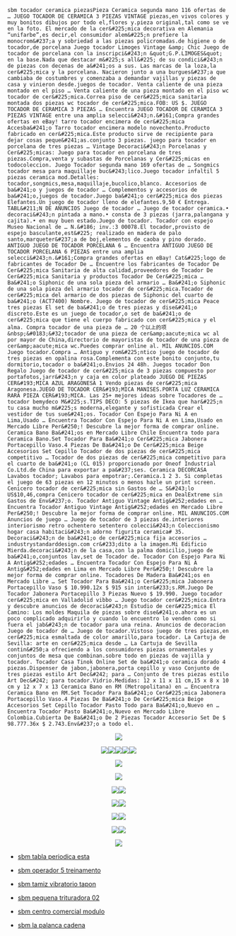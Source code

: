 
```
sbm tocador ceramica piezasPieza Ceramica segunda mano 116 ofertas de … JUEGO TOCADOR DE CERAMICA 3 PIEZAS VINTAGE piezas,en vivos colores y muy bonitos dibujos por todo el,flores y.pieza original,tal como se ve en la foto. El mercado de la cer&#225;mica decorativa en Alemania “unifarbe”,es decir,el consumidor alem&#225;n prefiere la monocrom&#237;a y sobriedad a las piezas policromadas.de higiene o de tocador,de porcelana Juego tocador Limoges Vintage &amp; Chic Juego de tocador de porcelana con la inscripci&#243;n &quot;G.P.LIMOGES&quot; en la base.Nada que destacar m&#225;s all&#225; de su condici&#243;n de piezas con decenas de a&#241;os a sus. Las marcas de la loza,la cer&#225;mica y la porcelana. Nacieron junto a una burgues&#237;a que cambiaba de costumbres y comenzaba a demandar vajillas y piezas de casa y vinieron desde.juegos de tocador. Venta caliente de una pieza montado en el piso … Venta caliente de una pieza montado en el piso wc tocador de cer&#225;mica.Correa piso de cer&#225;mica sanitaria montada dos piezas wc tocador de cer&#225;mica.FOB: US $. JUEGO TOCADOR DE CERAMICA 3 PIEZAS … Encuentra JUEGO TOCADOR DE CERAMICA 3 PIEZAS VINTAGE entre una amplia selecci&#243;n.&#161;Compra grandes ofertas en eBay! tarro tocador encimera de cer&#225;mica Accesba&#241;o Tarro tocador encimera modelo novechento.Producto fabricado en cer&#225;mica.Este producto sirve de recipiente para dejar cosas peque&#241;as.conjunto 3 piezas. juego para tocador en porcelana de tres piezas … Vintage Decoraci&#243;n Porcelanas y Cer&#225;micas: Juego para tocador en porcelana de tres piezas.Compra,venta y subastas de Porcelanas y Cer&#225;micas en todocoleccion. Juego Tocador segunda mano 169 ofertas de … Songmics tocador mesa para maquillaje buc&#243;lico.Juego tocador infaltil 5 piezas ceramica mod.Detalles: tocador,songmics,mesa,maquillaje,bucolico,blanco. Accesorios de ba&#241;o y juegos de tocador … Complementos y accesorios de ba&#241;o,juegos de tocador.Juego ba&#241;o cer&#225;mica dos piezas Elefantes.Un juego de tocador lleno de elefantes.9,50 € Entrega. TABL&#211;N DE ANUNCIOS Juego de tocador … Juego de tocador ceramica.• decoraci&#243;n pintada a mano.• consta de 3 piezas (jarra,palangana y cajita).• en muy buen estado.Juego de tocador. Tocador con espejo Museo Nacional de … N.&#186; inv.:3 00078.El tocador,provisto de espejo basculante,est&#225; realizado en madera de palo santo,marqueter&#237;a de boj,elementos de caoba y pino dorado. ANTIGUO JUEGO DE TOCADOR PORCELANA 6 … Encuentra ANTIGUO JUEGO DE TOCADOR PORCELANA 6 PIEZAS entre una amplia selecci&#243;n.&#161;Compra grandes ofertas en eBay! Cat&#225;logo de fabricantes de Tocador De … Encuentre los fabricantes de Tocador De Cer&#225;mica Sanitaria de alta calidad,proveedores de Tocador De Cer&#225;mica Sanitaria y productos Tocador De Cer&#225;mica … Ba&#241;o Siphonic de una sola pieza del armario … Ba&#241;o Siphonic de una sola pieza del armario tocador de cer&#225;mica.Tocador de cer&#225;mica del armario de dos piezas de Siphonic del cuarto de ba&#241;o (ACT7400) Nombre. Juego de tocador de cer&#225;mica Peace tres piezas El set de ba&#241;o de tres piezas y dise&#241;o discreto.Este es un juego de tocador,o set de ba&#241;o de cer&#225;mica que tiene el cuerpo fabricado con cer&#225;mica y el alma. Compra tocador de una pieza de … 20 个以上的项&nbsp;&#0183;&#32;tocador de una pieza de cer&amp;aacute;mica wc al por mayor de China,directorio de mayoristas de tocador de una pieza de cer&amp;aacute;mica wc.Puedes comprar online al. MIL ANUNCIOS.COM Juego tocador.Compra … Antiguo y rom&#225;ntico juego de tocador de tres piezas en opalina rosa.Complementa con este bonito conjunto,tu dormitorio,tocador o ba&#241;o.Envios 24 48h. Juegos tocador Don Regalo Juego de tocador de cer&#225;mica de 3 piezas compuesto por portafotos,jarr&#243;n y caja en color plateado JUEGO DE PIEZAS CER&#193;MICA AZUL ARAGONESA 1 Vendo piezas de cer&#225;mica Aragonesa.JUEGO DE TOCADOR CER&#193;MICA MANISES.PORTA LUZ CERAMICA RARA PIEZA CER&#193;MICA. Las 25+ mejores ideas sobre Tocadores de … tocador bemydeco M&#225;s.TIPS DECO: 5 piezas de Ikea que har&#225;n tu casa mucho m&#225;s moderna,elegante y sofisticada Crear el vestidor de tus sue&#241;os. Tocador Con Espejo Para Ni A en Lima,Usado … Encuentra Tocador Con Espejo Para Ni A en Lima,Usado en Mercado Libre Per&#250;! Descubre la mejor forma de comprar online. Ceramica Bano Ba&#241;os en Mercado Libre Chile Encuentra todo para Ceramica Bano.Set Tocador Para Ba&#241;o Cer&#225;mica Jabonera Portacepillo Vaso.4 Piezas De Ba&#241;o De Cer&#225;mica Beige Accesorios Set Cepillo Tocador de dos piezas de cer&#225;mica competitivo … Tocador de dos piezas de cer&#225;mica competitivo para el cuarto de ba&#241;o (CL 015) proporcionado por Oneof Industrial Co.Ltd.de China para exportar a pa&#237;ses. Ceramica DECORCASA Lavabos tocador; Lavabos para empotrar;.Ceramica.1 2 3. Si completas el juego de 63 piezas en 12 minutos o menos hazle un print screen. Cenicero tocador de cer&#225;mica sin Gastos de … S&#243;lo US$10,46,compra Cenicero tocador de cer&#225;mica en DealExtreme sin Gastos de Env&#237;o. Tocador Antiguo Vintage Antig&#252;edades en … Encuentra Tocador Antiguo Vintage Antig&#252;edades en Mercado Libre Per&#250;! Descubre la mejor forma de comprar online. MIL ANUNCIOS.COM Anuncios de juego … Juego de tocador de 3 piezas de.interiores interiorismo retro ochentero setentero colecci&#243;n Coleccionismo hogar casa habitaci&#243;n adorno figurita ceramica# 35. Decoraci&#243;n de ba&#241;o de cer&#225;mica fija accesorios … industrystandarddesign.com cr&#233;dito a la imagen.Mi Edificio Mierda.decoraci&#243;n de la casa,con la palma domicilio,juego de ba&#241;o,conjuntos lav,set de Tocador de. Tocador Con Espejo Para Ni A Antig&#252;edades … Encuentra Tocador Con Espejo Para Ni A Antig&#252;edades en Lima en Mercado Libre Per&#250;! Descubre la mejor forma de comprar online. Tocadores De Madera Ba&#241;os en Mercado Libre … Set Tocador Para Ba&#241;o Cer&#225;mica Jabonera Portacepillo Vaso $ 10.990.12x $ 915 sin inter&#233;s.RM.Juego De Tocador Jabonera Portacepillo 3 Piezas Nuevo $ 19.990. Juego tocador cer&#225;mica en Valladolid vibbo … Juego tocador cer&#225;mica.Entra y descubre anuncios de decoraci&#243;n Estudio de cer&#225;mica El Camino: Los moldes Maquila de piezas sobre dise&#241;o.ahora es un poco complicado adquirirlo y cuando lo encuentro lo venden como si fuera el jab&#243;n de tocador para una reina. Anuncios de decoracion Juego de tocador de … Juego de tocador.Vistoso juego de tres piezas,en cer&#225;mica esmaltada de color amarillo,para tocador. La Cartuja de Sevilla: arte en cer&#225;mica desde … La Cartuja de Sevilla contin&#250;a ofreciendo a los consumidores piezas ornamentales y conjuntos de mesa que combinan.sobre todo en piezas de vajilla y tocador. Tocador Casa Tinok Online Set de ba&#241;o ceramica dorado 4 piezas.Dispenser de jabon,jabonera,porta cepillo y vaso Conjunto de tres piezas estilo Art Dec&#242; para … Conjunto de tres piezas estilo Art Dec&#242; para tocador.Vidrio.Medidas: 12 x 11 x 11 cm,15 x 8 x 10 cm y 12 x 7 x 13 Ceramica Bano en RM (Metropolitana) en … Encuentra Ceramica Bano en RM.Set Tocador Para Ba&#241;o Cer&#225;mica Jabonera Portacepillo Vaso.4 Piezas De Ba&#241;o De Cer&#225;mica Beige Accesorios Set Cepillo Tocador Pasto Todo para Ba&#241;o,Nuevo en … Encuentra Tocador Pasto Ba&#241;o,Nuevo en Mercado Libre Colombia.Cubierta De Ba&#241;o De 2 Piezas Tocador Accesorio Set De $ 98.777.36x $ 2.743.Env&#237;o a todo el. 
```

<div align="center">

<a href="https://es-crusher.shibang-china.com/github&k=sbm+tocador+ceramica+piezas"><img src="https://static.shibang-china.com/es/crusher/logo.jpg"></a>

<a href="https://es-crusher.shibang-china.com/github&k=sbm+tocador+ceramica+piezas"><img src="https://static.shibang-china.com/es/crusher/index.jpg"></a><a href="https://es-crusher.shibang-china.com/material.htmlgithub&k=sbm+tocador+ceramica+piezas"><img src="https://static.shibang-china.com/es/crusher/material.jpg"></a><a href="https://es-crusher.shibang-china.com/application.htmlgithub&k=sbm+tocador+ceramica+piezas"><img src="https://static.shibang-china.com/es/crusher/application.jpg"></a><a href="https://es-crusher.shibang-china.com/aboutus.htmlgithub&k=sbm+tocador+ceramica+piezas"><img src="https://static.shibang-china.com/es/crusher/aboutus.jpg"></a><a href="https://es-crusher.shibang-china.com/contact.htmlgithub&k=sbm+tocador+ceramica+piezas"><img src="https://static.shibang-china.com/es/crusher/contact.jpg"></a>

<a href="https://es-crusher.shibang-china.com/github&k=sbm+tocador+ceramica+piezas"><img src="https://static.shibang-china.com/es/crusher/banner.jpg"></a>

<a href="https://swt.shibang-china.com/github&k=sbm+tocador+ceramica+piezas"><img src="https://static.shibang-china.com/es/crusher/text.jpg"></a>

<a href="https://swt.shibang-china.com/github&k=sbm+tocador+ceramica+piezas"><img src="https://static.shibang-china.com/es/crusher/chat.jpg"></a><a href="https://es-crusher.shibang-china.com/contact.htmlgithub&k=sbm+tocador+ceramica+piezas"><img src="https://static.shibang-china.com/es/crusher/message.jpg"></a>

<a href="https://es-crusher.shibang-china.com/products/pe.htmlgithub&k=sbm+tocador+ceramica+piezas"><img src="https://static.shibang-china.com/es/crusher/pe.jpg"></a><a href="https://es-crusher.shibang-china.com/products/pf.htmlgithub&k=sbm+tocador+ceramica+piezas"><img src="https://static.shibang-china.com/es/crusher/pf.jpg"></a>

<a href="https://es-crusher.shibang-china.com/products/hpt.htmlgithub&k=sbm+tocador+ceramica+piezas"><img src="https://static.shibang-china.com/es/crusher/hpt.jpg"></a><a href="https://es-crusher.shibang-china.com/products/vsi.htmlgithub&k=sbm+tocador+ceramica+piezas"><img src="https://static.shibang-china.com/es/crusher/vsi.jpg"></a>

<a href="https://es-crusher.shibang-china.com/products/klv.htmlgithub&k=sbm+tocador+ceramica+piezas"><img src="https://static.shibang-china.com/es/crusher/klv.jpg"></a><a href="https://es-crusher.shibang-china.com/products/portable.htmlgithub&k=sbm+tocador+ceramica+piezas"><img src="https://static.shibang-china.com/es/crusher/portable.jpg"></a>

<a href="https://swt.shibang-china.com/github&k=sbm+tocador+ceramica+piezas"><img src="https://static.shibang-china.com/es/crusher/case.jpg"></a>

</div>


* [sbm tabla periodica esta](sbm%20tabla%20periodica%20esta.md)

* [sbm operador 5 treinamento](sbm%20operador%205%20treinamento.md)

* [sbm tamiz vibratorio tapon](sbm%20tamiz%20vibratorio%20tapon.md)

* [sbm pequena trituradora 02](sbm%20pequena%20trituradora%2002.md)

* [sbm centro comercial modulo](sbm%20centro%20comercial%20modulo.md)

* [sbm la palanca cadena](sbm%20la%20palanca%20cadena.md)